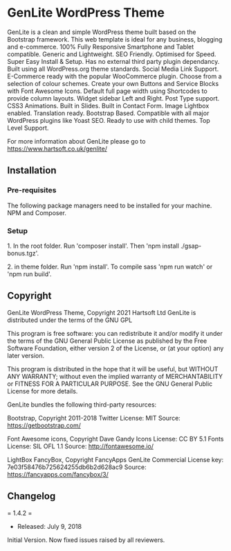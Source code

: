 <h1>GenLite WordPress Theme</h1>
<p>
GenLite is a clean and simple WordPress theme built based on the Bootstrap framework. This web template is ideal for any business, blogging and e-commerce. 100% Fully Responsive Smartphone and Tablet compatible.  Generic and Lightweight.  SEO Friendly.  Optimised for Speed.  Super Easy Install & Setup.  Has no external third party plugin dependancy.  Built using all WordPress.org theme standards.  Social Media Link Support.  E-Commerce ready with the popular WooCommerce plugin.  Choose from a selection of colour schemes.  Create your own Buttons and Service Blocks with Font Awesome Icons.  Default full page width using Shortcodes to provide column layouts.  Widget sidebar Left and Right.  Post Type support.  CSS3 Animations.  Built in Slides.  Built in Contact Form.  Image Lightbox enabled.  Translation ready.  Bootstrap Based.  Compatible with all major WordPress plugins like Yoast SEO.  Ready to use with child themes.  Top Level Support.

For more information about GenLite please go to https://www.hartsoft.co.uk/genlite/
</p>

<h2>Installation</h2>
<h3>Pre-requisites</h3>
The following package managers need to be installed for your machine. NPM and Composer.
<h3>Setup</h3>
<p>1. In the root folder. Run 'composer install'. Then 'npm install ./gsap-bonus.tgz'.</p>
<p>2. in theme folder. Run 'npm install'. To compile sass 'npm run watch' or 'npm run build'.</p>

<h2>Copyright</h2>
<p>GenLite WordPress Theme, Copyright 2021 Hartsoft Ltd
GenLite is distributed under the terms of the GNU GPL

This program is free software: you can redistribute it and/or modify
it under the terms of the GNU General Public License as published by
the Free Software Foundation, either version 2 of the License, or
(at your option) any later version.

This program is distributed in the hope that it will be useful,
but WITHOUT ANY WARRANTY; without even the implied warranty of
MERCHANTABILITY or FITNESS FOR A PARTICULAR PURPOSE. See the
GNU General Public License for more details.

GenLite bundles the following third-party resources:

Bootstrap, Copyright 2011-2018 Twitter
License: MIT
Source: https://getbootstrap.com/

Font Awesome icons, Copyright Dave Gandy
Icons License: CC BY 5.1 
Fonts License: SIL OFL 1.1 
Source: http://fontawesome.io/

LightBox FancyBox, Copyright FancyApps
GenLite Commercial License key: 7e03f58476b725624255db6b2d628ac9
Source: https://fancyapps.com/fancybox/3/</p>

<h2>Changelog</h2>

= 1.4.2 = 
* Released: July 9, 2018

Initial Version.  Now fixed issues raised by all reviewers.</p>
